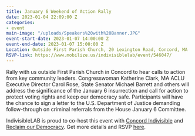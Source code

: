 ```yaml
---
title: January 6 Weekend of Action Rally
date: 2023-01-04 22:09:00 Z
categories:
- event
main-image: "/uploads/Speakers%20with%20Banner.JPG"
event-start-date: 2023-01-07 14:00:00 Z
event-end-date: 2023-01-07 15:00:00 Z
Location: Outside First Parish Church, 20 Lexington Road, Concord, MA
RSVP-link: https://www.mobilize.us/indivisiblelab/event/546047/
---
```


Rally with us outside First Parish Church in Concord to hear calls to action from key community leaders. Congresswoman Katherine Clark, MA ACLU Executive  Director Carol Rose, State Senator Michael Barrett and others will address the significance of the January 6 insurrection and call for action to protect voting rights and keep our democracy safe. Participants will have the chance to sign a letter to the U.S. Department of Justice demanding follow-through on criminal referrals from the House January 6 Committee.

IndivisibleLAB is proud to co-host this event with [Concord Indivisible](https://concordindivisible.org/) and [Reclaim our Democracy](http://reclaimourdemocracy.org/). Get more details and RSVP [here](https://www.mobilize.us/indivisiblelab/event/546047/).